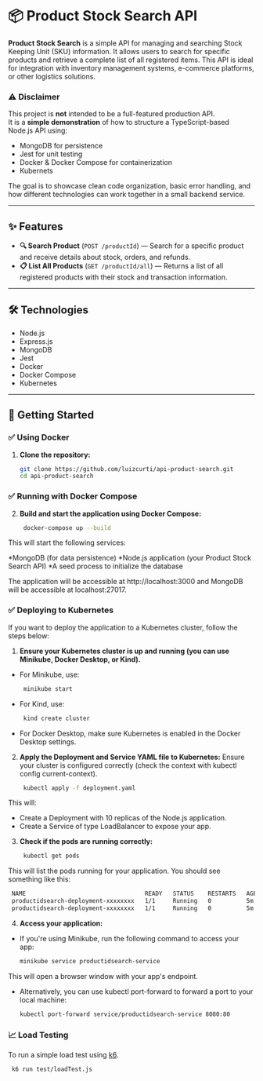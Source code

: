 # 📦 Product Stock Search API

**Product Stock Search** is a simple API for managing and searching Stock Keeping Unit (SKU) information. It allows users to search for specific products and retrieve a complete list of all registered items. This API is ideal for integration with inventory management systems, e-commerce platforms, or other logistics solutions.

### ⚠️ Disclaimer

This project is **not** intended to be a full-featured production API.  
It is a **simple demonstration** of how to structure a TypeScript-based Node.js API using:

- MongoDB for persistence  
- Jest for unit testing  
- Docker & Docker Compose for containerization  
- Kubernets

The goal is to showcase clean code organization, basic error handling, and how different technologies can work together in a small backend service.


---

## ✨ Features

- **🔍 Search Product** (`POST /productId`) — Search for a specific product and receive details about stock, orders, and refunds.
- **📋 List All Products** (`GET /productId/all`) — Returns a list of all registered products with their stock and transaction information.

---

## 🛠 Technologies

- Node.js  
- Express.js  
- MongoDB  
- Jest  
- Docker  
- Docker Compose
- Kubernetes

---

## 🚀 Getting Started

### ✅ Using Docker

1. **Clone the repository:**
   ```bash
   git clone https://github.com/luizcurti/api-product-search.git
   cd api-product-search
    ```

### ✅ Running with Docker Compose
2. **Build and start the application using Docker Compose:**
   ```bash
    docker-compose up --build
    ```

This will start the following services:

*MongoDB (for data persistence)
*Node.js application (your Product Stock Search API)
*A seed process to initialize the database

The application will be accessible at http://localhost:3000 and MongoDB will be accessible at localhost:27017.

### ✅ Deploying to Kubernetes
If you want to deploy the application to a Kubernetes cluster, follow the steps below:

1. **Ensure your Kubernetes cluster is up and running (you can use Minikube, Docker Desktop, or Kind).**
* For Minikube, use:
   ```bash
    minikube start
   ```
* For Kind, use:
   ```bash
    kind create cluster
   ```
* For Docker Desktop, make sure Kubernetes is enabled in the Docker Desktop settings.

2. **Apply the Deployment and Service YAML file to Kubernetes:**
Ensure your cluster is configured correctly (check the context with kubectl config current-context).
   ```bash
    kubectl apply -f deployment.yaml
   ```

This will:
* Create a Deployment with 10 replicas of the Node.js application.
* Create a Service of type LoadBalancer to expose your app.   

3. **Check if the pods are running correctly:**
   ```bash
    kubectl get pods
   ```

This will list the pods running for your application. You should see something like this:
   ```bash
    NAME                                  READY   STATUS    RESTARTS   AGE
    productidsearch-deployment-xxxxxxxx   1/1     Running   0          5m
    productidsearch-deployment-xxxxxxxx   1/1     Running   0          5m
   ```
4. **Access your application:**

* If you're using Minikube, run the following command to access your app:
   ```bash
   minikube service productidsearch-service
   ```
This will open a browser window with your app's endpoint.
* Alternatively, you can use kubectl port-forward to forward a port to your local machine:
   ```bash
   kubectl port-forward service/productidsearch-service 8080:80
   ```

### 📈 Load Testing
To run a simple load test using [k6](https://chatgpt.com/c/68096e72-5e60-8003-a7cd-a15f97824598#:~:text=load%20test%20using-,k6,-%3A).
  ```bash
   k6 run test/loadTest.js
   ```
